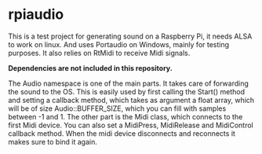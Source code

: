 # rpiaudio
This is a test project for generating sound on a Raspberry Pi, it needs ALSA to work on linux. And uses Portaudio on Windows, mainly for testing purposes. It also relies on RtMidi to receive Midi signals.

**Dependencies are not included in this repository.**

The Audio namespace is one of the main parts. It takes care of forwarding the sound to the OS. This is easily used by first calling the Start() method and setting a callback method, which takes as argument a float array, which will be of size Audio::BUFFER_SIZE, which you can fill with samples between -1 and 1. The other part is the Midi class, which connects to the first Midi device. You can also set a MidiPress, MidiRelease and MidiControl callback method. When the midi device disconnects and reconnects it makes sure to bind it again.
